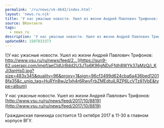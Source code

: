 ```yaml
---
permalink: '/ru/news/vk-4642/index.html'
layout: 'news.ru.njk'
title: 'У нас ужасные новости. Ушел из жизни Андрей Павлович Трифонов: http://www.vsu.ru/ru/news/feed/2'
source: ВКонтакте
tags:
  - news_ru
description: 'У нас ужасные новости. Ушел из жизни Андрей Павлович Трифонов: http://www.vsu.ru/ru/news/feed/2…'
updatedAt: 1507833373
---
```

![У нас ужасные новости. Ушел из жизни Андрей Павлович Трифонов: http://www.vsu.ru/ru/news/feed/2…](https://sun9-62.userapi.com/impf/aeCIdUrBdd2U3JTp6K96gNDyFfdh8WYk37aMzQ/j_KJl3qnHs0.jpg?size=483x345&quality=96&proxy=1&sign=96cf3499d624cba6a436bed12018fa35&c_uniq_tag=HuRYn8wJz1xh4r6RwvFrbZMEdtuILRZP6LcVTz81VbE&type=album)

У нас ужасные новости. Ушел из жизни Андрей Павлович Трифонов: [http://www.vsu.ru/ru/news/feed/2017/10/8819](http://www.vsu.ru/ru/news/feed/2017/10/8819)

Гражданская панихида состоится 13 октября 2017 в 11-30 в главном корпусе ВГУ.
